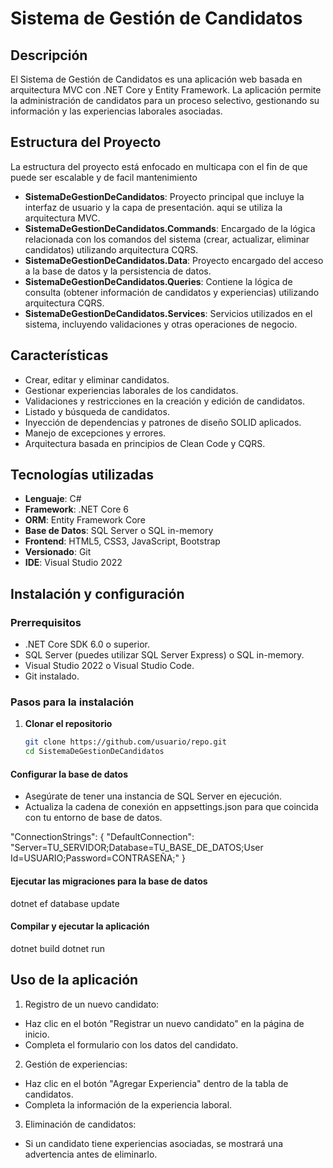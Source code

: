 # Sistema de Gestión de Candidatos

## Descripción
El Sistema de Gestión de Candidatos es una aplicación web basada en arquitectura MVC con .NET Core y Entity Framework. La aplicación permite la administración de candidatos para un proceso selectivo, gestionando su información y las experiencias laborales asociadas.
## Estructura del Proyecto

La estructura del proyecto está enfocado en multicapa con el fin de que puede ser escalable y de facil mantenimiento
- **SistemaDeGestionDeCandidatos**: Proyecto principal que incluye la interfaz de usuario y la capa de presentación. aqui se utiliza la arquitectura MVC.
- **SistemaDeGestionDeCandidatos.Commands**: Encargado de la lógica relacionada con los comandos del sistema (crear, actualizar, eliminar candidatos) utilizando arquitectura CQRS.
- **SistemaDeGestionDeCandidatos.Data**: Proyecto encargado del acceso a la base de datos y la persistencia de datos.
- **SistemaDeGestionDeCandidatos.Queries**: Contiene la lógica de consulta (obtener información de candidatos y experiencias) utilizando arquitectura CQRS.
- **SistemaDeGestionDeCandidatos.Services**: Servicios utilizados en el sistema, incluyendo validaciones y otras operaciones de negocio.

## Características
- Crear, editar y eliminar candidatos.
- Gestionar experiencias laborales de los candidatos.
- Validaciones y restricciones en la creación y edición de candidatos.
- Listado y búsqueda de candidatos.
- Inyección de dependencias y patrones de diseño SOLID aplicados.
- Manejo de excepciones y errores.
- Arquitectura basada en principios de Clean Code y CQRS.

## Tecnologías utilizadas
- **Lenguaje**: C#
- **Framework**: .NET Core 6
- **ORM**: Entity Framework Core
- **Base de Datos**: SQL Server o  SQL in-memory
- **Frontend**: HTML5, CSS3, JavaScript, Bootstrap
- **Versionado**: Git
- **IDE**: Visual Studio 2022

## Instalación y configuración
### Prerrequisitos
- .NET Core SDK 6.0 o superior.
- SQL Server (puedes utilizar SQL Server Express) o  SQL in-memory.
- Visual Studio 2022 o Visual Studio Code.
- Git instalado.

### Pasos para la instalación
1. **Clonar el repositorio**
   ```bash
   git clone https://github.com/usuario/repo.git
   cd SistemaDeGestionDeCandidatos

#### Configurar la base de datos

- Asegúrate de tener una instancia de SQL Server en ejecución.
- Actualiza la cadena de conexión en appsettings.json para que coincida con tu entorno de base de datos.

 "ConnectionStrings": {
   "DefaultConnection": "Server=TU_SERVIDOR;Database=TU_BASE_DE_DATOS;User Id=USUARIO;Password=CONTRASEÑA;"
}
#### Ejecutar las migraciones para la base de datos
dotnet ef database update
#### Compilar y ejecutar la aplicación
dotnet build
dotnet run

## Uso de la aplicación
1. Registro de un nuevo candidato:

 - Haz clic en el botón "Registrar un nuevo candidato" en la página de inicio.
 - Completa el formulario con los datos del candidato.
2. Gestión de experiencias:

- Haz clic en el botón "Agregar Experiencia" dentro de la tabla de candidatos.
- Completa la información de la experiencia laboral.
3. Eliminación de candidatos:
- Si un candidato tiene experiencias asociadas, se mostrará una advertencia antes de eliminarlo.

  
  
